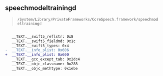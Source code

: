 ## speechmodeltrainingd

> `/System/Library/PrivateFrameworks/CoreSpeech.framework/speechmodeltrainingd`

```diff

   __TEXT.__swift5_reflstr: 0x8
   __TEXT.__swift5_fieldmd: 0x1c
   __TEXT.__swift5_types: 0x4
-  __TEXT.__info_plist: 0x606
+  __TEXT.__info_plist: 0x600
   __TEXT.__gcc_except_tab: 0x2dc4
   __TEXT.__objc_classname: 0x288
   __TEXT.__objc_methtype: 0x1ebe

```
